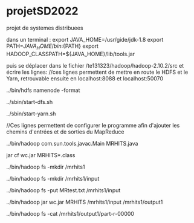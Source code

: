 # projetSD2022
projet de systemes distribuees



dans un terminal :
export JAVA_HOME=/usr/gide/jdk-1.8
export PATH=${JAVA_HOME}/bin:${PATH}
export HADOOP_CLASSPATH=${JAVA_HOME}/lib/tools.jar

puis se déplacer dans le fichier /te131323/hadoop/hadoop-2.10.2/src et écrire les lignes:
//ces lignes permettent de mettre en route le HDFS et le Yarn, retrouvable ensuite en localhost:8088 et localhost:50070


../bin/hdfs namenode -format

../sbin/start-dfs.sh

../sbin/start-yarn.sh

//Ces lignes permettent de configurer le programme afin d'ajouter les chemins d'entrées et de sorties du MapReduce

../bin/hadoop com.sun.tools.javac.Main  MRHITS.java

jar cf wc.jar MRHITS*.class

../bin/hadoop fs -mkdir /mrhits1

../bin/hadoop fs -mkdir /mrhits1/input

../bin/hadoop fs -put MRtest.txt /mrhits1/input

../bin/hadoop jar wc.jar MRHITS /mrhits1/input /mrhits1/output1

../bin/hadoop fs -cat /mrhits1/output1/part-r-00000
